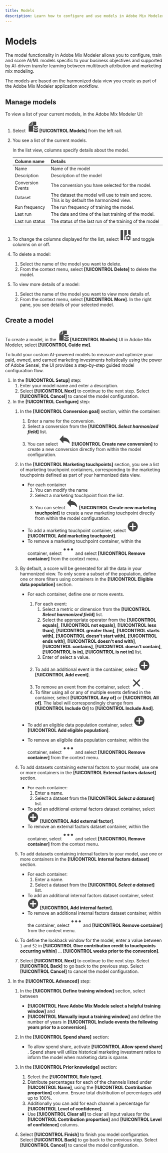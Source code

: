 ```yaml
---
title: Models
description: Learn how to configure and use models in Adobe Mix Modeler.
---
```


# Models

The model functionality in Adobe Mix Modeler allows you to configure, train and score AI/ML models specific to your business objectives and supported by AI-driven transfer learning between multitouch attribution and marketing mix modeling. 

The models are based on the harmonized data view you create as part of the Adobe Mix Modeler application workflow.

## Manage models

To view a list of your current models, in the Adobe Mix Modeler UI:

1. Select ![](../assets/icons/FileData.svg) **[!UICONTROL Models]** from the left rail.
   
1. You see a list of the current models.

    In the list view, columns specify details about the model.

    | Column name | Details |
    |---|---|
    | Name | Name of the model |
    | Description | Description of the model |
    | Conversion Events | The conversion you have selected for the model. |
    | Dataset | The dataset the model will use to train and score. This is by default the harmonized view. |
    | Run frequency | The run frequency of training the model. |
    | Last run | The date and time of the last training of the model. |
    | Last run status | The status of the last run of the training of the model |

1. To change the columns displayed for the list, select ![Column settings](../assets/icons/ColumnSetting.svg) and toggle columns on or off.
1. To delete a model:
   1. Select the name of the model you want to delete.
   1. From the context menu, select **[!UICONTROL Delete]** to delete the model. 
1. To view more details of a model:
   1. Select the name of the model you want to view more details of.
   1. From the context menu, select **[!UICONTROL More]**. In the right pane, you see details of your selected model.


## Create a model

To create a model, in the ![Models](../assets/icons/FileData.svg) **[!UICONTROL Models]** UI in Adobe Mix Modeler, select **[!UICONTROL Guide me]**.

To build your custom AI-powered models to measure and optimize your paid, owned, and earned marketing investments holistically using the power of Adobe Sensei, the UI provides a step-by-step guided model configuration flow.

   1. In the **[!UICONTROL Setup]** step:
      1. Enter your model name and enter a description.
      1. Select **[!UICONTROL Next]** to continue to the next step. Select **[!UICONTROL Cancel]** to cancel the model configuration.
   1. In the **[!UICONTROL Configure]** step:
      1. In the **[!UICONTROL Conversion goal]** section, within the container:
         1. Enter a name for the conversion.
         1. Select a conversion from the **[!UICONTROL *Select harmonized field*]** list. 
         1. You can select ![Reply](../assets/icons/Reply.svg) **[!UICONTROL Create new conversion]** to create a new conversion directly from within the model configuration.
      1. In the **[!UICONTROL Marketing touchpoints]** section, you see a list of marketing touchpoint containers, corresponding to the marketing touchpoints defined as part of your harmonized data view. 
         * For each container
           1. You can modify the name 
           1. Select a marketing touchpoint from the list.
           1. You can select ![Reply](../assets/icons/Reply.svg) **[!UICONTROL Create new marketing touchpoint]** to create a new marketing touchpoint directly from within the model configuration.
         * To add a marketing touchpoint container, select ![Add](../assets/icons/AddCircle.svg) **[!UICONTROL Add marketing touchpoint]**.
         * To remove a marketing touchpoint container, within the container, select ![More](../assets/icons/More.svg) and select **[!UICONTROL Remove container]** from the context menu.

      1. By default, a score will be generated for all the data in your harmonized view. To only score a subset of the population, define one or more filters using containers in the **[!UICONTROL Eligible data population]** section. 
         * For each container, define one or more events.
           1. For each event: 
              1. Select a metric or dimension from the **[!UICONTROL _Select harmonized field_]** list.
              1. Select the appropriate operator from the **[!UICONTROL equals]**, **[!UICONTROL not equals]**, **[!UICONTROL less than]**, **[!UICONTROL greater than]**, **[!UICONTROL starts with]**, **[!UICONTROL doesn't start with]**, **[!UICONTROL ends with]**, **[!UICONTROL doesn't end with]**, **[!UICONTROL contains]**, **[!UICONTROL doesn't contain]**, **[!UICONTROL is in]**, **[!UICONTROL is not in]** list.
              1. Enter of select a value.
           1. To add an additional event in the container, select ![Add](../assets/icons/AddCircle.svg) **[!UICONTROL Add event]**.
           1. To remove an event from the container, select ![Close](../assets/icons/Close.svg).
           1. To filter using all or any of multiple events defined in the container, select **[!UICONTROL Any of]** or **[!UICONTROL All of]**. The label will correspondingly change from **[!UICONTROL Include Or]** to **[!UICONTROL Include And]**.
         
         * To add an eligible data population container, select ![Add](../assets/icons/AddCircle.svg) **[!UICONTROL Add eligible population]**.
         * To remove an eligibile data population container, within the container, select ![More](../assets/icons/More.svg) and select **[!UICONTROL Remove container]** from the context menu.

      1. To add datasets containing external factors to your model, use one or more containers in the **[!UICONTROL External factors dataset]** section. 
         * For each container:
           1. Enter a name.
           1. Select a dataset from the **[!UICONTROL _Select a dataset_]** list.
         * To add an additional external factors dataset container, select ![Add](../assets/icons/AddCircle.svg) **[!UICONTROL Add external factor]**.
         * To remove an external factors dataset container, within the container, select ![More](../assets/icons/More.svg) and select **[!UICONTROL Remove container]** from the context menu.

      1. To add datasets containing internal factors to your model, use one or more containers in the **[!UICONTROL Internal factors dataset]** section. 
         * For each container:
           1. Enter a name.
           1. Select a dataset from the **[!UICONTROL _Select a dataset_]** list.
         * To add an additional internal factors dataset container, select ![Add](../assets/icons/AddCircle.svg) **[!UICONTROL Add internal factor]**.
         * To remove an additional internal factors dataset container, within the container, select ![More](../assets/icons/More.svg) and **[!UICONTROL Remove container]** from the context menu.

      1. To define the lookback window for the model, enter a value between `1` and `52` in **[!UICONTROL Give contribution credit to touchpoints occurring within]** ... **[!UICONTROL weeks prior to the conversion]**.
      1. Select **[!UICONTROL Next]** to continue to the next step. Select **[!UICONTROL Back]** to go back to the previous step. Select **[!UICONTROL Cancel]** to cancel the model configuration.
   1. In the **[!UICONTROL Advanced]** step:
      1. In the **[!UICONTROL Define training window]** section, select between 
         * **[!UICONTROL Have Adobe Mix Modele select a helpful training window]** and 
         * **[!UICONTROL Manually input a training window]** and define the number of years in **[!UICONTROL Include events the following years prior to a conversion]**.
      1. In the **[!UICONTROL Spend share]** section:
         * To allow spend share, activate **[!UICONTROL Allow spend share]** . Spend share will utilize historical marketing investment ratios to inform the model when marketing data is sparse.
      1. In the **[!UICONTROL Prior knowledge]** section:
         1. Select the **[!UICONTROL Rule type]**.
         1. Distribute percentages for each of the channels listed under **[!UICONTROL Name]**, using the **[!UICONTROL Contribution proportion]** column. Ensure total distribution of percentages add up to 100%. 
         1. Additionally you can add for each channel a percentage for **[!UICONTROL Level of confidence]**.

         * Use **[!UICONTROL Clear all]** to clear all input values for the **[!UICONTROL Contribution proportion]** and **[!UICONTROL Level of confidence]** columns.
      1. Select **[!UICONTROL Finish]** to finish you model configuration. Select **[!UICONTROL Back]** to go back to the previous step. Select **[!UICONTROL Cancel]** to cancel the model configuration.







